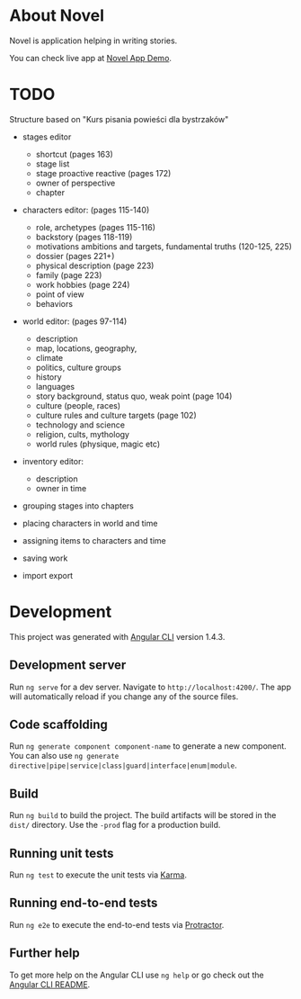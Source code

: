 # About Novel

Novel is application helping in writing stories.

You can check live app at [Novel App Demo](http://novel.xesenix.pl/).

# TODO

Structure based on "Kurs pisania powieści dla bystrzaków"

* stages editor
	* shortcut (pages 163)
	* stage list
	* stage proactive reactive (pages 172)
	* owner of perspective
	* chapter 

* characters editor: (pages 115-140)
	* role, archetypes (pages 115-116)
	* backstory (pages 118-119)
	* motivations ambitions and targets, fundamental truths (120-125, 225)
	* dossier (pages 221+)
	* physical description (page 223)
	* family (page 223)
	* work hobbies (page 224)
	* point of view
	* behaviors

* world editor: (pages 97-114)
	* description
	* map, locations, geography, 
	* climate
	* politics, culture groups
	* history
	* languages 
	* story background, status quo, weak point (page 104)
	* culture (people, races)
	* culture rules and culture targets (page 102)
	* technology and science
	* religion, cults, mythology
	* world rules (physique, magic etc)

* inventory editor:
	* description
	* owner in time

* grouping stages into chapters
* placing characters in world and time
* assigning items to characters and time
* saving work
* import export

# Development

This project was generated with [Angular CLI](https://github.com/angular/angular-cli) version 1.4.3.
## Development server

Run `ng serve` for a dev server. Navigate to `http://localhost:4200/`. The app will automatically reload if you change any of the source files.

## Code scaffolding

Run `ng generate component component-name` to generate a new component. You can also use `ng generate directive|pipe|service|class|guard|interface|enum|module`.

## Build

Run `ng build` to build the project. The build artifacts will be stored in the `dist/` directory. Use the `-prod` flag for a production build.

## Running unit tests

Run `ng test` to execute the unit tests via [Karma](https://karma-runner.github.io).

## Running end-to-end tests

Run `ng e2e` to execute the end-to-end tests via [Protractor](http://www.protractortest.org/).

## Further help

To get more help on the Angular CLI use `ng help` or go check out the [Angular CLI README](https://github.com/angular/angular-cli/blob/master/README.md).
